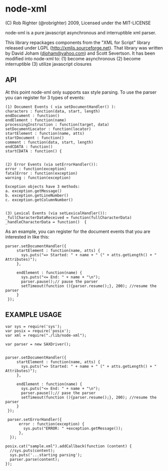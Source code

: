 node-xml
===================

(C) Rob Righter (@robrighter) 2009, Licensed under the MIT-LICENSE

 node-xml is a pure javascript asynchronous and interruptible xml parser. 

 This library repackages components from the "XML for Script" library released
 under LGPL (http://xmljs.sourceforge.net). That library was written by
 David Joham (djoham@yahoo.com) and Scott Severtson. 
 It has been modified into node-xml to:
    (1) become asynchronous
    (2) become interruptible
    (3) utilize javascript closures

API
---

At this point node-xml only supports sax style parsing. To use the parser you can register for 3 types of events:

    (1) Document Events ( via setDocumentHandler() ):
    characters : function(data, start, length)
    endDocument : function()
    endElement : function(name)
    processingInstruction : function(target, data) 
    setDocumentLocator : function(locator) 
    startElement : function(name, atts)
    startDocument : function() 
    comment : function(data, start, length)
    endCDATA : function()
    startCDATA : function() {


    (2) Error Events (via setErrorHandler()):
    error : function(exception)
    fatalError : function(exception)
    warning : function(exception)
    
    Exception objects have 3 methods:
    a. exception.getMessage()
    b. exception.getLineNumber()
    c. exception.getColumnNumber()


    (3) Lexical Events (via setLexicalHandler()):
    _fullCharacterDataReceived = function(fullCharacterData)
    _handleCharacterData = function()  {


As an example, you can register for the document events that you are interested in like this:
    
    parser.setDocumentHandler({
         startElement : function(name, atts) {
           sys.puts("=> Started: " + name + " (" + atts.getLength() + " Attributes)");
         },
         
         endElement : function(name) {
           sys.puts("<= End: " + name + "\n");
           parser.pause();// pause the parser
           setTimeout(function (){parser.resume();}, 200); //resume the parser
         }
     });


EXAMPLE USAGE
-------------

    var sys = require('sys');
    var posix = require('posix');
    var xml = require("./lib/node-xml");
     
    var parser = new SAXDriver();
	
     	
    parser.setDocumentHandler({
         startElement : function(name, atts) {
           sys.puts("=> Started: " + name + " (" + atts.getLength() + " Attributes)");
         },
     
         endElement : function(name) {
           sys.puts("<= End: " + name + "\n");
           parser.pause();// pase the parser
           setTimeout(function (){parser.resume();}, 200); //resume the parser
         }
     });
 
     parser.setErrorHandler({
          error : function(exception) {
            sys.puts("ERROR: " +exception.getMessage());
          },
      });
     
    posix.cat("sample.xml").addCallback(function (content) {
      //sys.puts(content);
      sys.puts('...starting parsing');
      parser.parse(content);
    });